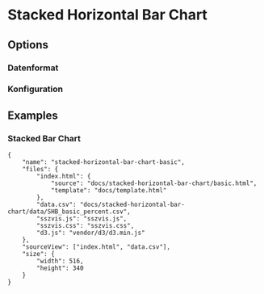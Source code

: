 # Stacked Horizontal Bar Chart

## Options

### Datenformat

### Konfiguration

## Examples

### Stacked Bar Chart

```project
{
    "name": "stacked-horizontal-bar-chart-basic",
    "files": {
        "index.html": {
            "source": "docs/stacked-horizontal-bar-chart/basic.html",
            "template": "docs/template.html"
        },
        "data.csv": "docs/stacked-horizontal-bar-chart/data/SHB_basic_percent.csv",
        "sszvis.js": "sszvis.js",
        "sszvis.css": "sszvis.css",
        "d3.js": "vendor/d3/d3.min.js"
    },
    "sourceView": ["index.html", "data.csv"],
    "size": {
        "width": 516,
        "height": 340
    }
}
```
